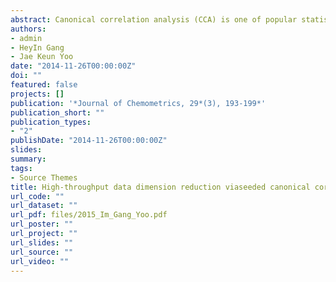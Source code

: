```yaml
---
abstract: Canonical correlation analysis (CCA) is one of popular statistical methodologies in multivariate analysis, especially, instudying relation of two sets of variables. However, if sample sizes are smaller than the maximum of the dimensionsof two sets of variables, it is not plausible to construct canonical coefficient matrices due to failure of inverting samplecovariance matrices. In this article, we develop a two step procedure of CCA implemented in such situation. For this,seeded dimension reduction is adapted into CCA. Numerical studies confirm the approach, and two real data analysesare presented.
authors:
- admin
- HeyIn Gang
- Jae Keun Yoo
date: "2014-11-26T00:00:00Z"
doi: ""
featured: false
projects: []
publication: '*Journal of Chemometrics, 29*(3), 193-199*'
publication_short: ""
publication_types:
- "2"
publishDate: "2014-11-26T00:00:00Z"
slides: 
summary: 
tags:
- Source Themes
title: High-throughput data dimension reduction viaseeded canonical correlation analysis
url_code: ""
url_dataset: ""
url_pdf: files/2015_Im_Gang_Yoo.pdf
url_poster: ""
url_project: ""
url_slides: ""
url_source: ""
url_video: ""
---
```

